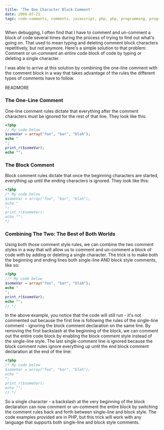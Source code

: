 ```yaml
---
title: 'The One Character Block Comment'
date: 2009-07-21
tags: code-comments, comments, javascript, php, php, programming, programming
---
```


When debugging, I often find that I have to comment and un-comment a block of
code several times during the process of trying to find out what's going on.
That used to mean typing and deleting comment block characters repetitively,
but not anymore. Here's a simple solution to that problem: Comment or
un-comment an entire code block of code by typing or deleting a single
character.

I was able to arrive at this solution by combining the one-line comment with
the comment block in a way that takes advantage of the rules the different
types of comments have to follow.

READMORE

### The One-Line Comment

One-line comment rules dictate that everything after the comment characters
must be ignored for the rest of that line. They look like this:

```php
<?php
// My code below
$someVar = array("foo", "bar", "blah");
echo "
";
print_r($someVar);
echo "";
```

### The Block Comment

Block comment rules dictate that once the beginning characters are started,
everything up until the ending characters is ignored. They look like
this:

```php
<?php
/* My code below
$someVar = array("foo", "bar", "blah");
echo "
";
print_r($someVar);
echo "";
*/
```


### Combining The Two: The Best of Both Worlds

Using both those comment style rules, we can combine the two comment styles in
a way that will allow us to comment and un-comment a block of code with by
adding or deleting a single character. The trick is to make both the beginning
and ending lines both single-line AND block style comments, like so:

```php
<?php
//* My code below
$someVar = array("foo", "bar", "blah");
echo "
";
print_r($someVar);
echo "";
// */
```
In the above example, you notice that the code will still run - it's not
commented out because the first line is following the rules of the single-line
comment - ignoring the block comment declaration on the same line. By removing
the first backslash at the beginning of the block, we can comment out the
entire code block by enabling the block comment style instead of the
single-line style. The last single-comment line is ignored because the block
comment rules ignore everything up until the end block comment declaration at
the end of the line:

```php
<?php
/* My code below
$someVar = array("foo", "bar", "blah");
echo "
";
print_r($someVar);
echo "";
// */
```

So a single character - a backslash at the very beginning of the block
declaration can now comment or un-comment the entire block by switching the
comment rules back and forth between single-line and block style. The code
examples provided are in PHP, but this trick will work with any language that
supports both single-line and block style comments.

